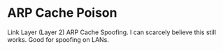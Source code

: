 # ARP Cache Poison
Link Layer (Layer 2) ARP Cache Spoofing. I can scarcely believe this still works. Good for spoofing on LANs.
